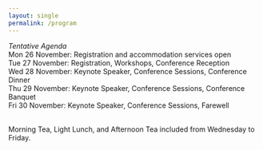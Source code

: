 ```yaml
---
layout: single
permalink: /program
---
```

*Tentative Agenda*<br/>
Mon 26 November: Registration and accommodation services open<br/>
Tue 27 November: Registration, Workshops, Conference Reception<br/>
Wed 28 November: Keynote Speaker, Conference Sessions, Conference Dinner<br/>
Thu 29 November: Keynote Speaker, Conference Sessions, Conference Banquet<br/>
Fri 30 November: Keynote Speaker, Conference Sessions, Farewell<br/><br/>

Morning Tea, Light Lunch, and Afternoon Tea included from Wednesday to Friday.
